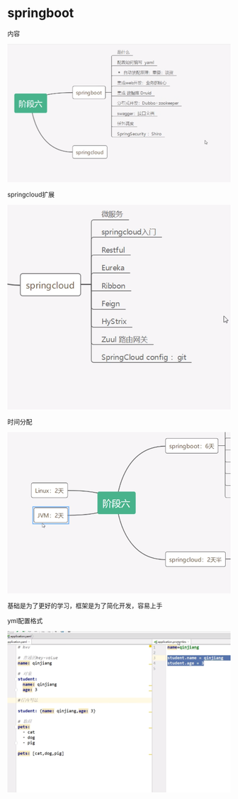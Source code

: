 # springboot















































































内容

![image-20220915165234142](img/image-20220915165234142.png)

springcloud扩展

![image-20220915165452577](img/image-20220915165452577.png)

时间分配

![image-20220915165548129](img/image-20220915165548129.png)

基础是为了更好的学习，框架是为了简化开发，容易上手

yml配置格式

![image-20220915184417544](img/image-20220915184417544.png)